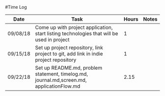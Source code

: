 #Time Log

| Date | Task | Hours | Notes|
|------|------|-------|------|
| 09/08/18| Come up with project application, start listing technologies that will be used in project| 1 | |
| 09/15/18| Set up project repository, link project to git, add link in indie project repository| 1 | |
| 09/22/18| Set up README.md, problem statement, timelog.md, journal.md,screen.md, applicationFlow.md| 2.15 | |